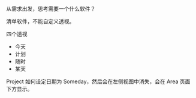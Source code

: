 从需求出发，思考需要一个什么软件？

清单软件，不能自定义透视。

四个透视

- 今天
- 计划
- 随时
- 某天

Project 如何设定日期为 Someday，然后会在左侧视图中消失，会在 Area 页面下方显示。